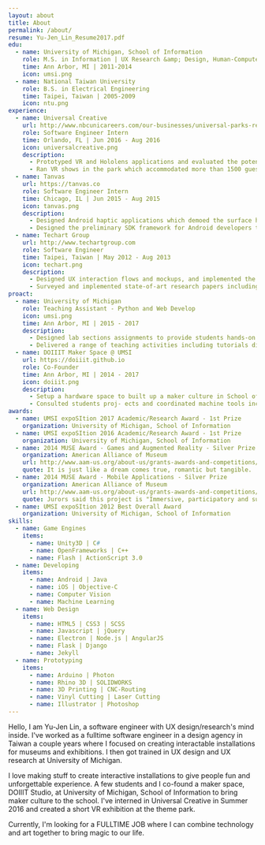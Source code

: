```yaml
---
layout: about
title: About
permalink: /about/
resume: Yu-Jen_Lin_Resume2017.pdf
edu:
  - name: University of Michigan, School of Information
    role: M.S. in Information | UX Research &amp; Design, Human-Computer Interaction
    time: Ann Arbor, MI | 2011-2014
    icon: umsi.png
  - name: National Taiwan University
    role: B.S. in Electrical Engineering
    time: Taipei, Taiwan | 2005-2009
    icon: ntu.png
experience:
  - name: Universal Creative
    url: http://www.nbcunicareers.com/our-businesses/universal-parks-resorts
    role: Software Engineer Intern
    time: Orlando, FL | Jun 2016 - Aug 2016 
    icon: universalcreative.png
    description:
      - Prototyped VR and Hololens applications and evaluated the poten- tial of incorporating these future technologies in the theme park 
      - Ran VR shows in the park which accommodated more than 1500 guests per day
  - name: Tanvas
    url: https://tanvas.co
    role: Software Engineer Intern
    time: Chicago, IL | Jun 2015 - Aug 2015
    icon: tanvas.png
    description:
      - Designed Android haptic applications which demoed the surface haptic technology in academic and industrial conferences
      - Designed the preliminary SDK framework for Android developers to communicate with the hardware
  - name: Techart Group
    url: http://www.techartgroup.com
    role: Software Engineer
    time: Taipei, Taiwan | May 2012 - Aug 2013
    icon: techart.png
    description:
      - Designed UX interaction flows and mockups, and implemented the prototype into real products
      - Surveyed and implemented state-of-art research papers including computer vision and machine learning that suits different projects’ needs
proact:
  - name: University of Michigan
    role: Teaching Assistant - Python and Web Develop
    icon: umsi.png
    time: Ann Arbor, MI | 2015 - 2017
    description: 
      - Designed lab sections assignments to provide students hands-on experiences associate with lecture material
      - Delivered a range of teaching activities including tutorials directed towards the delivery of subjects at both undergraduate and graduate level
  - name: DOIIIT Maker Space @ UMSI
    url: https://doiiit.github.io
    role: Co-Founder
    time: Ann Arbor, MI | 2014 - 2017
    icon: doiiit.png
    description: 
      - Setup a hardware space to built up a maker culture in School of Information.
      - Consulted students proj- ects and coordinated machine tools including laser cutter, 3D-printer and more.
awards:
  - name: UMSI expoSItion 2017 Academic/Research Award - 1st Prize
    organization: University of Michigan, School of Information
  - name: UMSI expoSItion 2016 Academic/Research Award - 1st Prize
    organization: University of Michigan, School of Information
  - name: 2014 MUSE Award - Games and Augmented Reality - Silver Prize
    organization: American Alliance of Museum
    url: http://www.aam-us.org/about-us/grants-awards-and-competitions/muse-awards/past-award-winners/2014-muse-awards
    quote: It is just like a dream comes true, romantic but tangible.  In the Square of Aspiration, visitors explored and recalled their childhood through the diversity dream windows. Through a smart phone and augmented reality (AR) technology visitors can become the characters in tiny miniature landscapes, taking pictures as digital souvenirs for the journey.
  - name: 2014 MUSE Award - Mobile Applications - Silver Prize
    organization: American Alliance of Museum
    url: http://www.aam-us.org/about-us/grants-awards-and-competitions/muse-awards/past-award-winners/2014-muse-awards
    quote: Jurors said this project is "Immersive, participatory and surprising. Visitors are taken on a magical adventure with the help of a mobile device and digital exhibits. It takes the immersive experience up several notches, creates an engaging and fully interactive experience for users, moves the device to an integral part of the experience." And "Their innovative use of location-based technologies and augmented reality ensures that this mobile experience bleeds into the physical environment."
  - name: UMSI expoSItion 2012 Best Overall Award
    organization: University of Michigan, School of Information
skills:
  - name: Game Engines
    items: 
      - name: Unity3D | C#
      - name: OpenFrameworks | C++
      - name: Flash | ActionScript 3.0
  - name: Developing
    items:
      - name: Android | Java
      - name: iOS | Objective-C
      - name: Computer Vision
      - name: Machine Learning
  - name: Web Design
    items:
      - name: HTML5 | CSS3 | SCSS
      - name: Javascript | jQuery
      - name: Electron | Node.js | AngularJS
      - name: Flask | Django
      - name: Jekyll
  - name: Prototyping
    items:
      - name: Arduino | Photon
      - name: Rhino 3D | SOLIDWORKS
      - name: 3D Printing | CNC-Routing
      - name: Vinyl Cutting | Laser Cutting
      - name: Illustrator | Photoshop
---
```

<p>Hello, I am Yu-Jen Lin, a software engineer with UX design/research's mind inside. I've worked as a fulltime software engineer in a design agency in Taiwan a couple years where I focused on creating interactable installations for museums and exhibitions. I then got trained in UX design and UX research at University of Michigan.</p>
<p>I love making stuff to create interactive installations to give people fun and unforgettable experience. A few students and I co-found a maker space, DOIIIT Studio, at University of Michigan, School of Information to bring maker culture to the school. I've interned in Universal Creative in Summer 2016 and created a short VR exhibition at the theme park.</p>
<p>Currently, I'm looking for a FULLTIME JOB where I can combine technology and art together to bring magic to our life.</p>